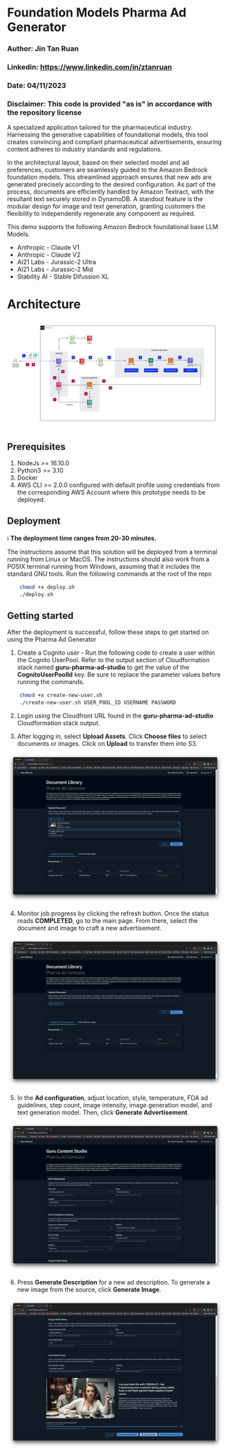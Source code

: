 # Foundation Models Pharma Ad Generator

### Author: Jin Tan Ruan

### Linkedin: https://www.linkedin.com/in/ztanruan

### Date: 04/11/2023

### Disclaimer: This code is provided "as is" in accordance with the repository license

A specialized application tailored for the pharmaceutical industry. Harnessing the generative capabilities of foundational models, this tool creates convincing and compliant pharmaceutical advertisements, ensuring content adheres to industry standards and regulations.

In the architectural layout, based on their selected model and ad preferences, customers are seamlessly guided to the Amazon Bedrock foundation models. This streamlined approach ensures that new ads are generated precisely according to the desired configuration. As part of the process, documents are efficiently handled by Amazon Textract, with the resultant text securely stored in DynamoDB. A standout feature is the modular design for image and text generation, granting customers the flexibility to independently regenerate any component as required.

This demo supports the following Amazon Bedrock foundational base LLM Models.

- Anthropic - Claude V1
- Anthropic - Claude V2
- AI21 Labs - Jurassic-2 Ultra
- AI21 Labs - Jurassic-2 Mid
- Stability AI - Stable Difussion XL

# Architecture

![Pharma Ad Architecture](./images/architecture.png)

## Prerequisites

1. NodeJs >= 16.10.0
2. Python3 >= 3.10
3. Docker
4. AWS CLI >= 2.0.0 configured with default profile using credentials from the corresponding AWS Account where this prototype needs to be deployed.

## Deployment

:information_source: **The deployment time ranges from 20-30 minutes.**

The instructions assume that this solution will be deployed from a terminal running from Linux or MacOS. The instructions should also work from a POSIX terminal running from Windows, assuming that it includes the standard GNU tools.
Run the following commands at the root of the repo

```bash
    chmod +x deploy.sh
    ./deploy.sh
```

## Getting started

After the deployment is successful, follow these steps to get started on using the Pharma Ad Generator

1. Create a Cognito user - Run the following code to create a user within the Cognito UserPool. Refer to the output section of Cloudformation stack named **guru-pharma-ad-studio**
   to get the value of the **CognitoUserPoolId** key. Be sure to replace the parameter values before running the commands.

```bash
    chmod +x create-new-user.sh
    ./create-new-user.sh USER_POOL_ID USERNAME PASSWORD
```

2. Login using the Cloudfront URL found in the **guru-pharma-ad-studio** Cloudformation stack output.

3. After logging in, select **Upload Assets**. Click **Choose files** to select documents or images. Click on **Upload** to transfer them into S3.

![Pharma Ad Upload File](./images/upload.png)

4. Monitor job progress by clicking the refresh button. Once the status reads **COMPLETED**, go to the main page. From there, select the document and image to craft a new advertisement.

![Pharma Ad Upload Progress](./images/upload_progress.png)

5. In the **Ad configuration**, adjust location, style, temperature, FDA ad guidelines, step count, image intensity, image generation model, and text generation model. Then, click **Generate Advertisement**.

![Pharma Ad configuration](./images/configuration.png)

6. Press **Generate Description** for a new ad description. To generate a new image from the source, click **Generate Image**.

![Pharma Ad configuration](./images/results.png)
